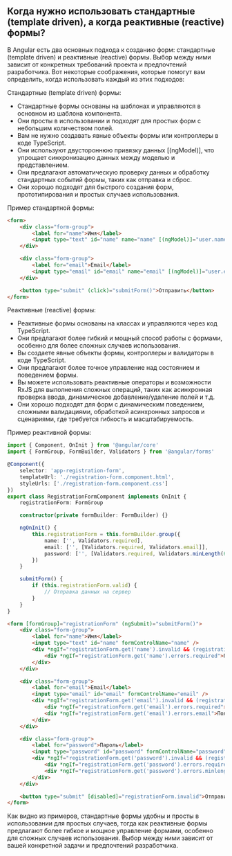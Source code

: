 ## Когда нужно использовать стандартные (template driven), а когда реактивные (reactive) формы?

В Angular есть два основных подхода к созданию форм: стандартные (template driven) и реактивные (reactive) формы. Выбор между ними зависит от конкретных требований проекта и предпочтений разработчика. Вот некоторые соображения, которые помогут вам определить, когда использовать каждый из этих подходов:

Стандартные (template driven) формы:

- Стандартные формы основаны на шаблонах и управляются в основном из шаблона компонента.
- Они просты в использовании и подходят для простых форм с небольшим количеством полей.
- Вам не нужно создавать явные объекты формы или контроллеры в коде TypeScript.
- Они используют двустороннюю привязку данных [(ngModel)], что упрощает синхронизацию данных между моделью и представлением.
- Они предлагают автоматическую проверку данных и обработку стандартных событий формы, таких как отправка и сброс.
- Они хорошо подходят для быстрого создания форм, прототипирования и простых случаев использования.

Пример стандартной формы:

```html
<form>
	<div class="form-group">
		<label for="name">Имя</label>
		<input type="text" id="name" name="name" [(ngModel)]="user.name" required />
	</div>

	<div class="form-group">
		<label for="email">Email</label>
		<input type="email" id="email" name="email" [(ngModel)]="user.email" required email />
	</div>

	<button type="submit" (click)="submitForm()">Отправить</button>
</form>
```

Реактивные (reactive) формы:

- Реактивные формы основаны на классах и управляются через код TypeScript.
- Они предлагают более гибкий и мощный способ работы с формами, особенно для более сложных случаев использования.
- Вы создаете явные объекты формы, контроллеры и валидаторы в коде TypeScript.
- Они предлагают более точное управление над состоянием и поведением формы.
- Вы можете использовать реактивные операторы и возможности RxJS для выполнения сложных операций, таких как асинхронная проверка ввода, динамическое добавление/удаление полей и т.д.
- Они хорошо подходят для форм с динамическим поведением, сложными валидациями, обработкой асинхронных запросов и сценариями, где требуется гибкость и масштабируемость.

Пример реактивной формы:

```typescript
import { Component, OnInit } from '@angular/core'
import { FormGroup, FormBuilder, Validators } from '@angular/forms'

@Component({
	selector: 'app-registration-form',
	templateUrl: './registration-form.component.html',
	styleUrls: ['./registration-form.component.css']
})
export class RegistrationFormComponent implements OnInit {
	registrationForm: FormGroup

	constructor(private formBuilder: FormBuilder) {}

	ngOnInit() {
		this.registrationForm = this.formBuilder.group({
			name: ['', Validators.required],
			email: ['', [Validators.required, Validators.email]],
			password: ['', [Validators.required, Validators.minLength(6)]]
		})
	}

	submitForm() {
		if (this.registrationForm.valid) {
			// Отправка данных на сервер
		}
	}
}
```

```html
<form [formGroup]="registrationForm" (ngSubmit)="submitForm()">
	<div class="form-group">
		<label for="name">Имя</label>
		<input type="text" id="name" formControlName="name" />
		<div *ngIf="registrationForm.get('name').invalid && (registrationForm.get('name').dirty || registrationForm.get('name').touched)">
			<div *ngIf="registrationForm.get('name').errors.required">Поле "Имя" обязательно для заполнения</div>
		</div>
	</div>

	<div class="form-group">
		<label for="email">Email</label>
		<input type="email" id="email" formControlName="email" />
		<div *ngIf="registrationForm.get('email').invalid && (registrationForm.get('email').dirty || registrationForm.get('email').touched)">
			<div *ngIf="registrationForm.get('email').errors.required">Поле "Email" обязательно для заполнения</div>
			<div *ngIf="registrationForm.get('email').errors.email">Поле "Email" должно быть валидным email-адресом</div>
		</div>
	</div>

	<div class="form-group">
		<label for="password">Пароль</label>
		<input type="password" id="password" formControlName="password" />
		<div *ngIf="registrationForm.get('password').invalid && (registrationForm.get('password').dirty || registrationForm.get('password').touched)">
			<div *ngIf="registrationForm.get('password').errors.required">Поле "Пароль" обязательно для заполнения</div>
			<div *ngIf="registrationForm.get('password').errors.minlength">Поле "Пароль" должно содержать не менее 6 символов</div>
		</div>
	</div>

	<button type="submit" [disabled]="registrationForm.invalid">Отправить</button>
</form>
```

Как видно из примеров, стандартные формы удобны и просты в использовании для простых случаев, тогда как реактивные формы предлагают более гибкое и мощное управление формами, особенно для сложных случаев использования. Выбор между ними зависит от вашей конкретной задачи и предпочтений разработчика.